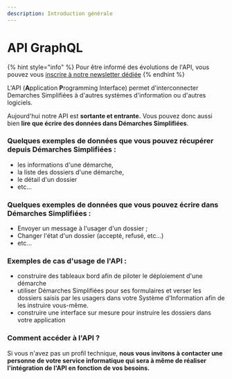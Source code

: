 ```yaml
---
description: Introduction générale
---
```


# API GraphQL

{% hint style="info" %}
Pour être informé des évolutions de l'API, vous pouvez vous [inscrire à notre newsletter dédiée](https://7b97debb.sibforms.com/serve/MUIEAOpYNmRDuQF5Ib0fqC2aNgJW1j\_5EkA8AUkO6UBxCpofKKXPFNSiCInma2JfRsXGchOns5RZ0UWYVbC-8utoVRMT1wK\_1JRH7o0tbP-DQ07YtTsmkotgdSobF2n4MemAagXAO1mhB1vx3vqxijaSUYKnu-kg6O-1\_l7WcTNLdgHoQM1EfkJjaVpc3TPvaOYgj6Uk35dqi86-)
{% endhint %}

L'API (**A**pplication **P**rogramming Interface) permet d'interconnecter Demarches Simplifiées à d'autres systèmes d'information ou d'autres logiciels.&#x20;

Aujourd'hui notre API est **sortante et entrante.** Vous pouvez donc aussi bien **lire que écrire des données dans Démarches Simplifiées**.

### Quelques exemples de données que vous pouvez récupérer depuis Démarches Simplifiées  :

* les informations d'une démarche,
* la liste des dossiers d'une démarche,
* le détail d'un dossier
* etc...

### Quelques exemples de données que vous pouvez écrire dans Démarches Simplifiées :

* Envoyer un message à l'usager d'un dossier ;
* Changer l'état d'un dossier (accepté, refusé, etc…)
* etc...

### Exemples de cas d'usage de l'API :&#x20;

* construire des tableaux bord afin de piloter le déploiement d'une démarche
* utiliser Démarches Simplifiées pour ses formulaires et verser les dossiers saisis par les usagers dans votre Système d'Information afin de les instruire vous-même.
* construire une interface sur mesure pour instruire les dossiers dans votre application

### Comment accéder à l'API ?

Si vous n'avez pas un profil technique, **nous vous invitons à contacter une personne de votre service informatique qui sera à même de réaliser l'intégration de l'API en fonction de vos besoins.**
